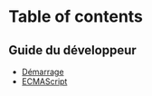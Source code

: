 # Table of contents

## Guide du développeur

- [Démarrage](getting-started.md)
- [ECMAScript](steps/ECMAScript.md)
